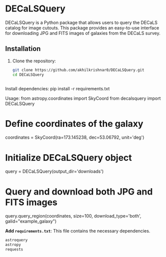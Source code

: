 # DECaLSQuery

DECaLSQuery is a Python package that allows users to query the DECaLS catalog for image cutouts. This package provides an easy-to-use interface for downloading JPG and FITS images of galaxies from the DECaLS survey.

## Installation

1. Clone the repository:
   ```bash
   git clone https://github.com/akhilkrishnar0/DECaLSQuery.git
   cd DECaLSQuery



Install dependencies:
pip install -r requirements.txt



Usage:
from astropy.coordinates import SkyCoord
from decalsquery import DECaLSQuery

# Define coordinates of the galaxy
coordinates = SkyCoord(ra=173.145238,  dec=53.06792, unit='deg')

# Initialize DECaLSQuery object
query = DECaLSQuery(output_dir='downloads')

# Query and download both JPG and FITS images
query.query_region(coordinates, size=100, download_type='both', galid="example_galaxy")




**Add `requirements.txt`**:
This file contains the necessary dependencies.

```txt
astroquery
astropy
requests

